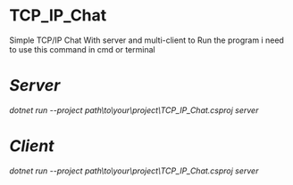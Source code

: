 # TCP_IP_Chat
Simple TCP/IP Chat With server and multi-client 
to Run the program i need to use this command in cmd or terminal
# *Server*
*dotnet run --project path\to\your\project\TCP_IP_Chat.csproj server*
# *Client*
*dotnet run --project path\to\your\project\TCP_IP_Chat.csproj server*
